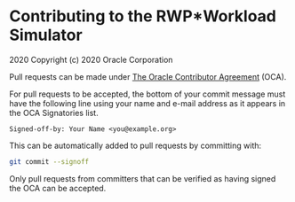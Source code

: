 # Contributing to the RWP\*Workload Simulator

2020 Copyright (c) 2020 Oracle Corporation

Pull requests can be made under [The Oracle Contributor Agreement](https://www.oracle.com/technetwork/community/oca-486395.html) (OCA).

For pull requests to be accepted, the bottom of your commit message must have the following line using your name and e-mail address as it appears in the OCA Signatories list.

```
Signed-off-by: Your Name <you@example.org>
```

This can be automatically added to pull requests by committing with:

```sh
git commit --signoff
```

Only pull requests from committers that can be verified as having signed the OCA can be accepted.
